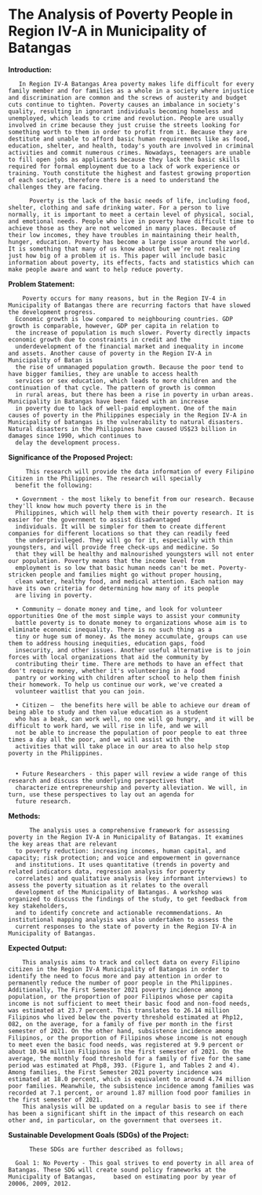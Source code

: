 # The Analysis of Poverty People in Region IV-A in Municipality of Batangas

**Introduction:**

       In Region IV-A Batangas Area poverty makes life difficult for every family member and for families as a whole in a society where injustice and discrimination are common and the screws of austerity and budget cuts continue to tighten. Poverty causes an imbalance in society's quality, resulting in ignorant individuals becoming homeless and unemployed, which leads to crime and revolution. People are usually involved in crime because they just cruise the streets looking for something worth to them in order to profit from it. Because they are destitute and unable to afford basic human requirements like as food, education, shelter, and health, today's youth are involved in criminal activities and commit numerous crimes. Nowadays, teenagers are unable to fill open jobs as applicants because they lack the basic skills required for formal employment due to a lack of work experience or training. Youth constitute the highest and fastest growing proportion of each society, therefore there is a need to understand the challenges they are facing. 
            
          Poverty is the lack of the basic needs of life, including food, shelter, clothing and safe drinking water. For a person to live normally, it is important to meet a certain level of physical, social, and emotional needs. People who live in poverty have difficult time to achieve those as they are not welcomed in many places. Because of their low incomes, they have troubles in maintaining their health, hunger, education. Poverty has become a large issue around the world. It is something that many of us know about but we’re not realizing just how big of a problem it is. This paper will include basic information about poverty, its effects, facts and statistics which can make people aware and want to help reduce poverty.

**Problem Statement:**

        Poverty occurs for many reasons, but in the Region IV-4 in Municipality of Batangas there are recurring factors that have slowed the development progress. 
      Economic growth is low compared to neighbouring countries. GDP growth is comparable, however, GDP per capita in relation to 
      the increase of population is much slower. Poverty directly impacts economic growth due to constraints in credit and the 
      underdevelopment of the financial market and inequality in income and assets. Another cause of poverty in the Region IV-A in Municipality of Batan is 
      the rise of unmanaged population growth. Because the poor tend to have bigger families, they are unable to access health 
      services or sex education, which leads to more children and the continuation of that cycle. The pattern of growth is common 
      in rural areas, but there has been a rise in poverty in urban areas. Municipality in Batangas have been faced with an increase
      in poverty due to lack of well-paid employment. One of the main causes of poverty in the Philippines especialy in the Region IV-A in Municipality of batangas is the vulnerability to natural disasters. Natural disasters in the Philippines have caused US$23 billion in damages since 1990, which continues to 
      delay the development process. 

**Significance of the Proposed Project:**
      
         This research will provide the data information of every Filipino Citizen in the Philippines. The research will specially 
      benefit the following:
      
      • Government - the most likely to benefit from our research. Because they'll know how much poverty there is in the 
      Philippines, which will help them with their poverty research. It is easier for the government to assist disadvantaged 
      individuals. It will be simpler for them to create different companies for different locations so that they can readily feed
      the underprivileged. They will go for it, especially with thin youngsters, and will provide free check-ups and medicine. So
      that they will be healthy and malnourished youngsters will not enter our population. Poverty means that the income level from 
      employment is so low that basic human needs can't be met. Poverty-stricken people and families might go without proper housing, 
      clean water, healthy food, and medical attention. Each nation may have its own criteria for determining how many of its people 
      are living in poverty.

      • Community – donate money and time, and look for volunteer opportunities One of the most simple ways to assist your community 
      battle poverty is to donate money to organizations whose aim is to eliminate economic inequality. There is no such thing as a 
      tiny or huge sum of money. As the money accumulate, groups can use them to address housing inequities, education gaps, food 
      insecurity, and other issues. Another useful alternative is to join forces with local organizations that aid the community by 
      contributing their time. There are methods to have an effect that don't require money, whether it's volunteering in a food 
      pantry or working with children after school to help them finish their homework. To help us continue our work, we've created a 
      volunteer waitlist that you can join.

      • Citizen –  the benefits here will be able to achieve our dream of being able to study and then value education as a student 
      who has a beak, can work well, no one will go hungry, and it will be difficult to work hard, we will rise in life, and we will
      not be able to increase the population of poor people to eat three times a day all the poor, and we will assist with the 
      activities that will take place in our area to also help stop poverty in the Philippines.


      • Future Researchers - this paper will review a wide range of this research and discuss the underlying perspectives that 
      characterize entrepreneurship and poverty alleviation. We will, in turn, use these perspectives to lay out an agenda for 
      future research.

**Methods:**

      	  The analysis uses a comprehensive framework for assessing poverty in the Region IV-A in Municipality of Batangas. It examines the key areas that are relevant 
      to poverty reduction: increasing incomes, human capital, and capacity; risk protection; and voice and empowerment in governance 
      and institutions. It uses quantitative (trends in poverty and related indicators data, regression analysis for poverty 
      correlates) and qualitative analysis (key informant interviews) to assess the poverty situation as it relates to the overall 
      development of the Municipality of Batangas. A workshop was organized to discuss the findings of the study, to get feedback from key stakeholders,
      and to identify concrete and actionable recommendations. An institutional mapping analysis was also undertaken to assess the 
      current responses to the state of poverty in the Region IV-A in Municipality of Batangas.

**Expected Output:**
        
        This analysis aims to track and collect data on every Filipino citizen in the Region IV-A Municipality of Batangas in order to identify the need to focus more and pay attention in order to permanently reduce the number of poor people in the Philippines. Additionally, The First Semester 2021 poverty incidence among population, or the proportion of poor Filipinos whose per capita income is not sufficient to meet their basic food and non-food needs, was estimated at 23.7 percent. This translates to 26.14 million Filipinos who lived below the poverty threshold estimated at Php12, 082, on the average, for a family of five per month in the first semester of 2021. On the other hand, subsistence incidence among Filipinos, or the proportion of Filipinos whose income is not enough to meet even the basic food needs, was registered at 9.9 percent or about 10.94 million Filipinos in the first semester of 2021. On the average, the monthly food threshold for a family of five for the same period was estimated at Php8, 393. (Figure 1, and Tables 2 and 4). Among families, the First Semester 2021 poverty incidence was estimated at 18.0 percent, which is equivalent to around 4.74 million poor families. Meanwhile, the subsistence incidence among families was recorded at 7.1 percent, or around 1.87 million food poor families in the first semester of 2021. 
        This analysis will be updated on a regular basis to see if there has been a significant shift in the impact of this research on each other and, in particular, on the government that oversees it.


**Sustainable Development Goals (SDGs) of the Project:**
	
          These SDGs are further described as follows;

      Goal 1: No Poverty - This goal strives to end poverty in all area of Batangas. These SDG will create sound policy frameworks at the Municipality of Batangas, 	based on estimating poor by year of 20006, 2009, 2012.
